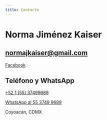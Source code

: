 ```yaml
---
title: Contacto
---
```


# Norma Jiménez Kaiser

## normajkaiser@gmail.com
[Facebook](https://www.facebook.com/Pensiones-M%C3%A9xico-600957133574453/?modal=admin_todo_tour)

## Teléfono y WhatsApp
[+52 1 (55) 37499689](tel:+5215537499689)

[WhatsApp al 55 3749 9689](tel:+5215537499689)

Coyoacán, CDMX









